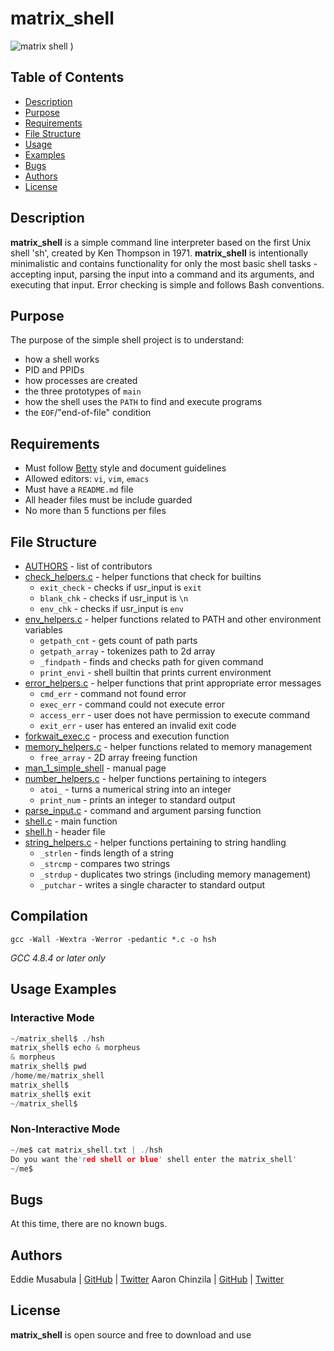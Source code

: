 # matrix_shell

![matrix shell](https://media.tenor.com/IvyuPtEfzhoAAAAC/matrix.gif)
)


## Table of Contents

* [Description](#description)
* [Purpose](#purpose)
* [Requirements](#requirements)
* [File Structure](#file-structure)
* [Usage](#usage)
* [Examples](#examples)
* [Bugs](#bugs)
* [Authors](#authors)
* [License](#license)


## Description

**matrix_shell** is a simple command line interpreter based on the first Unix shell 'sh', created by Ken Thompson in 1971. **matrix_shell** is intentionally minimalistic and contains functionality for only the most basic shell tasks - accepting input, parsing the input into a command and its arguments, and executing that input. Error checking is simple and follows Bash conventions.

## Purpose

The purpose of the simple shell project is to understand:
* how a shell works
* PID and PPIDs
* how processes are created
* the three prototypes of `main`
* how the shell uses the `PATH` to find and execute programs
* the `EOF`/"end-of-file" condition

## Requirements

* Must follow [Betty](https://github.com/holbertonschool/Betty/wiki) style and document guidelines
* Allowed editors: `vi`, `vim`, `emacs`
* Must have a `README.md` file
* All header files must be include guarded
* No more than 5 functions per files

## File Structure

* [AUTHORS](https://github.com/Picassoiam/docs/AUTHORS) - list of contributors
* [check_helpers.c](https://github.com/Picassoiam/simple_shell/blob/docs/check_helpers.c) - helper functions that check for builtins
  * `exit_check` - checks if usr_input is `exit`
  * `blank_chk` - checks if usr_input is `\n`
  * `env_chk` - checks if usr_input is `env`
* [env_helpers.c](env_helpers.c) - helper functions related to PATH and other environment variables
  * `getpath_cnt` - gets count of path parts
  * `getpath_array` - tokenizes path to 2d array
  * `_findpath` - finds and checks path for given command
  * `print_envi` - shell builtin that prints current environment
* [error_helpers.c](error_helpers.c) - helper functions that print appropriate error messages
  * `cmd_err` - command not found error
  * `exec_err` - command could not execute error
  * `access_err` - user does not have permission to execute command
  * `exit_err` - user has entered an invalid exit code
* [forkwait_exec.c](forkwait_exec.c) - process and execution function
* [memory_helpers.c](memory_helpers.c) - helper functions related to memory management
  * `free_array` - 2D array freeing function
* [man_1_simple_shell](man_1_simple_shell) - manual page
* [number_helpers.c](number_helpers.c) - helper functions pertaining to integers
  * `atoi_` - turns a numerical string into an integer
  * `print_num` - prints an integer to standard output
* [parse_input.c](parse_input.c) - command and argument parsing function
* [shell.c](shell.c) - main function
* [shell.h](shell.h) - header file
* [string_helpers.c](string_helpers.c) - helper functions pertaining to string handling
  * `_strlen` - finds length of a string
  * `_strcmp` - compares two strings
  * `_strdup` - duplicates two strings (including memory management)
  * `_putchar` - writes a single character to standard output

## Compilation

```gcc -Wall -Wextra -Werror -pedantic *.c -o hsh```

*GCC 4.8.4 or later only*

## Usage Examples

### Interactive Mode

```c
~/matrix_shell$ ./hsh
matrix_shell$ echo & morpheus
& morpheus
matrix_shell$ pwd
/home/me/matrix_shell
matrix_shell$
matrix_shell$ exit
~/matrix_shell$
```

### Non-Interactive Mode

```c
~/me$ cat matrix_shell.txt | ./hsh
Do you want the'red shell or blue' shell enter the matrix_shell'
~/me$
```

## Bugs

At this time, there are no known bugs.


## Authors

Eddie Musabula | [GitHub](https://github.com/picassoiam) | [Twitter](https://x.com/EddieMusabula)
Aaron Chinzila | [GitHub](https://github.com/vvr0n) | [Twitter](https://x.com/vv_ron)

## License

**matrix_shell** is open source and free to download and use
